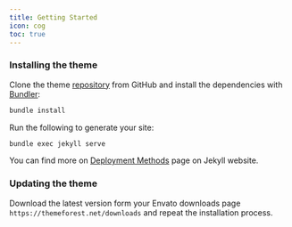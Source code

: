 ```yaml
---
title: Getting Started
icon: cog
toc: true
---
```


### Installing the theme

Clone the theme [repository](https://github.com/ivanchromjak/jekyll-theme-lite) from GitHub and install the dependencies with [Bundler](http://bundler.io/):

```bash
bundle install
```

Run the following to generate your site:
```bash
bundle exec jekyll serve
```

You can find more on [Deployment Methods](https://jekyllrb.com/docs/deployment-methods/) page on Jekyll website.

### Updating the theme

Download the latest version form your Envato downloads page `https://themeforest.net/downloads` and repeat the installation process.
